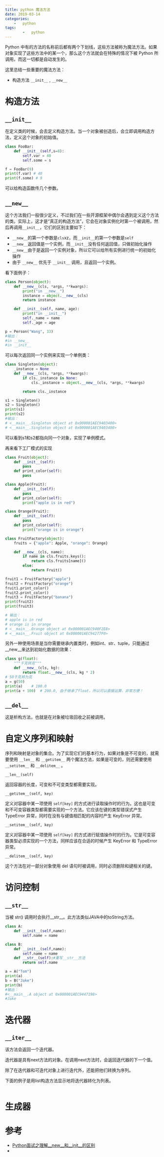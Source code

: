 ```yaml
---
title: python 魔法方法
date: 2019-03-14
categories: 
	-   python
tags:  
        -   python
---
```


Python 中有的方法的名称前后都有两个下划线，这些方法被称为魔法方法。如果对象实现了这些方法中的某一个，那么这个方法就会在特殊的情况下被 Python 所调用，而这一切都是自动发生的。

这里总结一些重要的魔法方法：
-   构造方法 `__init__` ,  `__new__`


# 构造方法
## `__init__`

在定义类的时候，会去定义构造方法。当一个对象被创造后，会立即调用构造方法，定义这个对象的初始值。

```python
class FooBar:
    def __init__(self,s=8):
        self.var = 40
        self.some = s

f = FooBar(9)
print(f.var) # 40
print(f.some) # 9
```
可以给构造函数传几个参数。

## `__new__`
这个方法我们一般很少定义，不过我们在一些开源框架中偶尔会遇到定义这个方法的类。实际上，这才是“真正的构造方法”，它会在对象实例化时第一个被调用，然后再调用`__init__`，它们的区别主要如下：

-   `__new__`的第一个参数是`cls`xz，而`__init__`的第一个参数是`self`
-   `__new__`返回值是一个实例，而`__init__`没有任何返回值，只做初始化操作
-   `__new__`由于是返回一个实例对象，所以它可以给所有实例进行统一的初始化操作
-   由于 `__new__` 优先于 `__init__` 调用，且返回一个实例。

看下面例子：
```python
class Person(object):
    def __new__(cls, *args, **kwargs):
        print("in __new__")
        instance = object.__new__(cls)
        return instance

    def __init__(self, name, age):
        print("in __init__")
        self._name = name
        self._age = age

p = Person("Wang", 33)
#输出：
#in __new__
#in __init__
```




可以每次返回同一个实例来实现一个单例类：

```python
class Singleton(object):
    _instance = None
    def __new__(cls, *args, **kwargs):
        if cls._instance is None:
            cls._instance = object.__new__(cls, *args, **kwargs)

        return cls._instance

s1 = Singleton()
s2 = Singleton()
print(s1)
print(s2) 
#输出：
# <__main__.Singleton object at 0x000001AEC9403400>
# <__main__.Singleton object at 0x000001AEC9403400>
```
可以看到s1和s2都指向同一个对象，实现了单例模式。

再来看下工厂模式的实现
```python
class Fruit(object):
    def __init__(self):
        pass
    def print_color(self):
        pass

class Apple(Fruit):
    def __init__(self):
        pass
    def print_color(self):
        print("apple is in red")

class Orange(Fruit):
    def __init__(self):
        pass
    def print_color(self):
        print("orange is in orange")

class FruitFactory(object):
    fruits = {"apple": Apple, "orange": Orange}

    def __new__(cls, name):
        if name in cls.fruits.keys():
            return cls.fruits[name]()
        else:
            return Fruit()

fruit1 = FruitFactory("apple")
fruit2 = FruitFactory("orange")
fruit1.print_color()    
fruit2.print_color()    
fruit3 = FruitFactory("banana")
print(fruit2)
print(fruit3)

# 输出：
# apple is in red
# orange is in orange
# <__main__.Orange object at 0x000001AEC940F2E8>
# <__main__.Fruit object at 0x000001AEC94277F0>
```
另外一种使用场景是当你需要继承内置类时，例如int、str、tuple，只能通过__new__来达到初始化数据的效果：
```python
class g(float):
    """千克转克"""
    def __new__(cls, kg):
        return float.__new__(cls, kg * 2)
# 50千克转为克
a = g(50)
print(a)	# 100.0
print(a + 100)	# 200.0, 由于继承了float，所以可以直接运算，非常方便！
```

## `__del__`
这是析构方法，也就是在对象被垃圾回收之前被调用。

# 自定义序列和映射
序列和映射是对象的集合。为了实现它们的基本行为，如果对象是不可变的，就需要使用 `__len__` 和 `__getitem__` 两个魔法方法，如果是可变的，则还需要使用 `__setitem__` 和 `__delitem__` 。

`__len__(self)`

返回容器的长度，可变和不可变类型都需要实现。

`__getitem__(self, key)`

定义对容器中某一项使用 `self[key]` 的方式进行读取操作时的行为。这也是可变和不可变容器类型都需要实现的一个方法。它应该在键的类型错误式产生 TypeError 异常，同时在没有与键值相匹配的内容时产生 KeyError 异常。

`__setitem__(self, key)`

定义对容器中某一项使用 `self[key]` 的方式进行赋值操作时的行为。它是可变容器类型必须实现的一个方法，同样应该在合适的时候产生 KeyError 和 TypeError 异常。

`__delitem__(self, key)`

这个方法在对一部分对象使用 del 语句时被调用，同时必须删除和键相关的键。

# 访问控制

## `__str__`

当被 str() 调用时会执行__str__。此方法类似JAVA中的toString方法。

```python
class A:
    def __init__(self,name):
        self.name = name

class B:
    def __init__(self,name):
        self.name = name
    def __str__(self):#重写__str__方法
        return self.name

a = A("Tom")
print(a)
b = B("Jake")
print(b)
#输出：
#<__main__.A object at 0x000001AEC9447198>
#Jake
```

# 迭代器
## `__iter__`
该方法会返回一个迭代器。

迭代器是具有next方法的对象。在调用next方法时，会返回迭代器的下一个值。

除了在迭代器和可迭代对象上进行迭代外，还能把他们转换为序列。

下面的例子是用list构造方法显示地将迭代器转化为列表。

```python

```

# 生成器


# 参考
-   [Python面试之理解__new__和__init__的区别](https://juejin.im/post/5add4446f265da0b8d4186af)
-   

